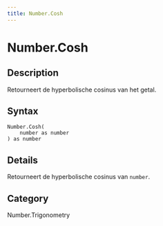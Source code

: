 ```yaml
---
title: Number.Cosh
---
```


# Number.Cosh


## Description

Retourneert de hyperbolische cosinus van het getal.


## Syntax

```powerquery
Number.Cosh(
    number as number
) as number
```


## Details

Retourneert de hyperbolische cosinus van <code>number</code>.



## Category
Number.Trigonometry
